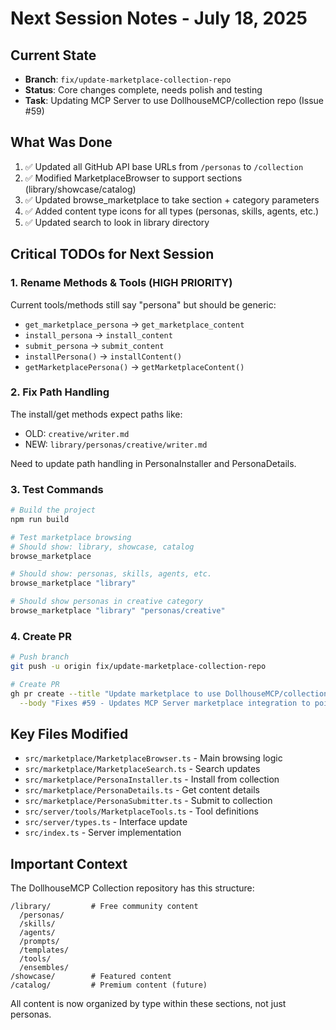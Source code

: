 # Next Session Notes - July 18, 2025

## Current State
- **Branch**: `fix/update-marketplace-collection-repo` 
- **Status**: Core changes complete, needs polish and testing
- **Task**: Updating MCP Server to use DollhouseMCP/collection repo (Issue #59)

## What Was Done
1. ✅ Updated all GitHub API base URLs from `/personas` to `/collection`
2. ✅ Modified MarketplaceBrowser to support sections (library/showcase/catalog)
3. ✅ Updated browse_marketplace to take section + category parameters
4. ✅ Added content type icons for all types (personas, skills, agents, etc.)
5. ✅ Updated search to look in library directory

## Critical TODOs for Next Session

### 1. Rename Methods & Tools (HIGH PRIORITY)
Current tools/methods still say "persona" but should be generic:
- `get_marketplace_persona` → `get_marketplace_content`
- `install_persona` → `install_content`  
- `submit_persona` → `submit_content`
- `installPersona()` → `installContent()`
- `getMarketplacePersona()` → `getMarketplaceContent()`

### 2. Fix Path Handling
The install/get methods expect paths like:
- OLD: `creative/writer.md`
- NEW: `library/personas/creative/writer.md`

Need to update path handling in PersonaInstaller and PersonaDetails.

### 3. Test Commands
```bash
# Build the project
npm run build

# Test marketplace browsing
# Should show: library, showcase, catalog
browse_marketplace

# Should show: personas, skills, agents, etc.
browse_marketplace "library"

# Should show personas in creative category
browse_marketplace "library" "personas/creative"
```

### 4. Create PR
```bash
# Push branch
git push -u origin fix/update-marketplace-collection-repo

# Create PR
gh pr create --title "Update marketplace to use DollhouseMCP/collection repository structure" \
  --body "Fixes #59 - Updates MCP Server marketplace integration to point to new collection repository with proper section/category support"
```

## Key Files Modified
- `src/marketplace/MarketplaceBrowser.ts` - Main browsing logic
- `src/marketplace/MarketplaceSearch.ts` - Search updates
- `src/marketplace/PersonaInstaller.ts` - Install from collection
- `src/marketplace/PersonaDetails.ts` - Get content details
- `src/marketplace/PersonaSubmitter.ts` - Submit to collection
- `src/server/tools/MarketplaceTools.ts` - Tool definitions
- `src/server/types.ts` - Interface update
- `src/index.ts` - Server implementation

## Important Context
The DollhouseMCP Collection repository has this structure:
```
/library/         # Free community content
  /personas/      
  /skills/        
  /agents/        
  /prompts/       
  /templates/     
  /tools/         
  /ensembles/     
/showcase/        # Featured content
/catalog/         # Premium content (future)
```

All content is now organized by type within these sections, not just personas.
